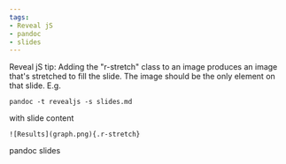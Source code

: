 ```yaml
---
tags:
- Reveal jS
- pandoc
- slides
---
```


Reveal jS tip: Adding the "r-stretch" class to an image produces an
image that's stretched to fill the slide. The image should be the only
element on that slide. E.g.

    pandoc -t revealjs -s slides.md

with slide content

    ![Results](graph.png){.r-stretch}

pandoc slides
